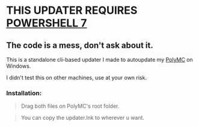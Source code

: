 # THIS UPDATER REQUIRES [POWERSHELL 7](https://github.com/powershell/powershell/releases/latest)
## The code is a mess, don't ask about it.
This is a standalone cli-based updater I made to autoupdate my [PolyMC](https://github.com/polymc/polymc) on Windows.

I didn't test this on other machines, use at your own risk.

### Installation:
> Drag both files on PolyMC's root folder.

> You can copy the updater.lnk to wherever u want.
